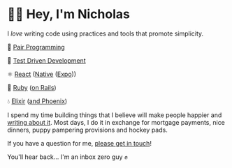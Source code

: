 # 👋🏻 Hey, I'm Nicholas

I _love_ writing code using practices and tools that promote simplicity.

👫 [Pair Programming](http://www.extremeprogramming.org/rules/pair.html)

🧪 [Test Driven Development](http://www.extremeprogramming.org/rules/testfirst.html)

⚛️ [React](https://react.dev) ([Native](https://reactnative.dev) ([Expo](https://expo.dev)))

💎 [Ruby](https://www.ruby-lang.org/en/) ([on Rails](https://rubyonrails.org))

💧 [Elixir](https://elixir-lang.org) ([and Phoenix](https://www.phoenixframework.org))

I spend my time building things that I believe will make people happier and [writing about it](https://pachulski.me). Most days, I do it in exchange for mortgage payments, nice dinners, puppy pampering provisions and hockey pads.

If you have a question for me, [please get in touch](https://pachulski.me/work-with-me)!

You'll hear back... I'm an inbox zero guy ✊
